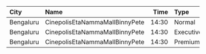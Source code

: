 | City      | Name                           |  Time | Type      | Price | Capacity | Booked |
| :-------- | :----------------------------- | ----: | :-------- | ----: | -------: | -----: |
| Bengaluru | CinepolisEtaNammaMallBinnyPete | 14:30 | Normal    |  110₹ |        5 |      0 |
| Bengaluru | CinepolisEtaNammaMallBinnyPete | 14:30 | Executive |  110₹ |       40 |      0 |
| Bengaluru | CinepolisEtaNammaMallBinnyPete | 14:30 | Premium   |  110₹ |       26 |      3 |